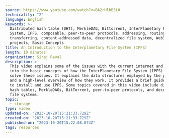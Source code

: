 ```yaml
---
source: https://www.youtube.com/watch?v=BA2rHlbB5i0
technicality: "2"
language: English
keywords: >-
  Distributed hash table (DHT), MerkleDAG, Bittorrent, InterPlanetary File
  System, IPFS, composable, peer-to-peer protocols, addressing, routing,
  transferring, content-addressed data, decentralized file system, Web3
  projects, Basic Concepts
title: An Introduction to the Interplanetary File System (IPFS)
length: 10 minutes
organization: Siraj Raval
description: >-
  This video explains some of the issues with the current internet and dives
  into the basic concepts of how the InterPlanetary File System (IPFS) aims to
  solve these issues. It explains the data structures employed by the protocol
  and a high-level overview of how they work. It provides a brief guide on how
  to install and use IPFS. Some topics covered in this video include distributed
  hash tables, MerkleDAGs, BitTorrent, peer-to-peer protocols, and decentralized
  file systems.
topic:
  - storage
type: video
updated-on: "2023-10-20T15:21:33.729Z"
created-on: "2023-10-20T15:21:33.729Z"
published-on: "2023-10-20T15:22:08.074Z"
tags: resources
---
```

